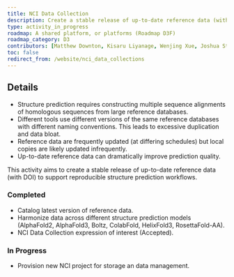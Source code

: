 ```yaml
---
title: NCI Data Collection
description: Create a stable release of up-to-date reference data (with DOI) at the NCI.
type: activity_in_progress
roadmap: A shared platform, or platforms (Roadmap D3F)
roadmap_category: D3
contributors: [Matthew Downton, Kisaru Liyanage, Wenjing Xue, Joshua Storm Caley, Thomas Litfin]
toc: false
redirect_from: /website/nci_data_collections
---
```


## Details

- Structure prediction requires constructing multiple sequence alignments of homologous sequences from large reference databases.
- Different tools use different versions of the same reference databases with different naming conventions. This leads to excessive duplication and data bloat.
- Reference data are frequently updated (at differing schedules) but local copies are likely updated infrequently.
- Up-to-date reference data can dramatically improve prediction quality.

This activity aims to create a stable release of up-to-date reference data (with DOI) to support reproducible structure prediction workflows.

### Completed

- Catalog latest version of reference data.
- Harmonize data across different structure prediction models (AlphaFold2, AlphaFold3, Boltz, ColabFold, HelixFold3, RosettaFold-AA).
- NCI Data Collection expression of interest (Accepted).

### In Progress
- Provision new NCI project for storage an data management.